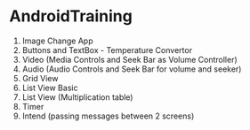 # AndroidTraining


1. Image Change App
2. Buttons and TextBox - Temperature Convertor
3. Video (Media Controls and Seek Bar as Volume Controller)
4. Audio (Audio Controls and Seek Bar for volume and seeker)
5. Grid View
6. List View Basic
7. List View (Multiplication table)
8. Timer
9. Intend (passing messages between 2 screens)